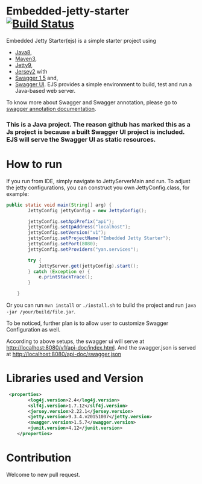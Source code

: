 # Embedded-jetty-starter [![Build Status](https://travis-ci.org/alvindaiyan/embedded-jetty-starter.svg?branch=master)](https://travis-ci.org/alvindaiyan/embedded-jetty-starter)

Embedded Jetty Starter(ejs) is a simple starter project using 
- [Java8](http://www.oracle.com/technetwork/java/javase/downloads/jdk8-downloads-2133151.html), 
- [Maven3](https://maven.apache.org/download.cgi),
- [Jetty9](https://eclipse.org/jetty/), 
- [Jersey2](https://jersey.java.net/) with 
- [Swagger 1.5](https://github.com/swagger-api/swagger-core) and, 
- [Swagger UI](https://github.com/swagger-api/swagger-ui). 
EJS provides a simple environment to build, test and run a Java-based web server. 

To know more about Swagger and Swagger annotation, please go to 
[swagger annotation documentation](https://github.com/swagger-api/swagger-core/wiki/Annotations-1.5.X).

### This is a Java project. The reason github has marked this as a Js project is because a built Swagger UI project is included. EJS will serve the Swagger UI as static resources.

# How to run

If you run from IDE, simply navigate to JettyServerMain and run. 
To adjust the jetty configurations, you can construct you own JettyConfig.class, for example:
```java
public static void main(String[] arg) {
        JettyConfig jettyConfig = new JettyConfig();

        jettyConfig.setApiPrefix("api");
        jettyConfig.setIpAddress("localhost");
        jettyConfig.setVersion("v1");
        jettyConfig.setProjectName("Embedded Jetty Starter");
        jettyConfig.setPort(8080);
        jettyConfig.setProviders("yan.services");

        try {
            JettyServer.get(jettyConfig).start();
        } catch (Exception e) {
            e.printStackTrace();
        }

    }
```

Or you can run ```mvn install``` or ```./install.sh``` to build the project and run ```java -jar /your/build/file.jar```.

To be noticed, further plan is to allow user to customize Swagger Configuration as well.

According to above setups, the swagger ui will serve at [http://localhost:8080/v1/api-doc/index.html](http://localhost:8080/v1/api-doc/index.html). And the swagger.json is served at [http://localhost:8080/api-doc/swagger.json](http://localhost:8080/api-doc/swagger.json)

# Libraries used and Version

```xml
 <properties>
        <log4j.version>2.4</log4j.version>
        <slf4j.version>1.7.12</slf4j.version>
        <jersey.version>2.22.1</jersey.version>
        <jetty.version>9.3.4.v20151007</jetty.version>
        <swagger.version>1.5.7</swagger.version>
        <junit.version>4.12</junit.version>
    </properties>
```

# Contribution

Welcome to new pull request.

